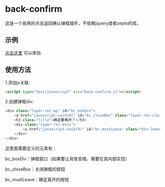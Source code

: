 # back-confirm

这是一个易用的点击返回确认弹框插件，不依赖jquery或者zepto的库。


## 示例 
 [点击这里](https://derekchou.com/lab/back-firm/index.html) 可以体验.

## 使用方法

1.添加js关联:
```html
<script type="text/javascript" src="back-confirm.js"></script>
```
2.创建弹框div:
```javascript
<div class="layer-rec-wp" id="bc_boxDiv">
	<a href="javascript:void(0)" id="bc_closeBox" class="layer-rec-close"></a>
	<h3 class="title">确定要离开？</h3>
	<div class="layer-rec-btns">
		<a href="javascript:void(0)" id="bc_mustLeave" class="btn-leave">仍要离开</a>
	</div>
</div>
```

这里面需要定义的元素有：

bc_boxDiv：弹框窗口（如果要让背景变暗，需要在其内部实现）

bc_closeBox：关闭弹框的按钮

bc_mustLeave：确定离开的按钮

